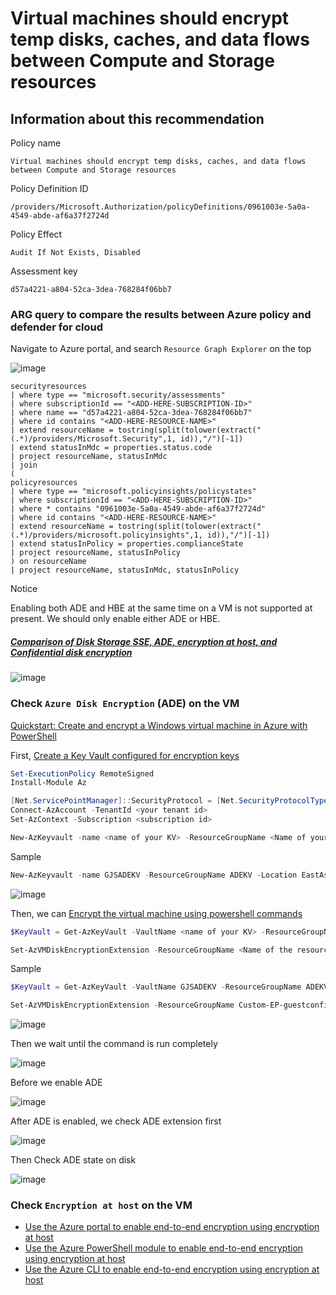 # Virtual machines should encrypt temp disks, caches, and data flows between Compute and Storage resources

## Information about this recommendation

Policy name
```
Virtual machines should encrypt temp disks, caches, and data flows between Compute and Storage resources
```

Policy Definition ID
```
/providers/Microsoft.Authorization/policyDefinitions/0961003e-5a0a-4549-abde-af6a37f2724d
```

Policy Effect
```
Audit If Not Exists, Disabled
```

Assessment key
```
d57a4221-a804-52ca-3dea-768284f06bb7
```


### ARG query to compare the results between Azure policy and defender for cloud

Navigate to Azure portal, and search `Resource Graph Explorer` on the top

![image](https://user-images.githubusercontent.com/96930989/210159757-b875ba41-6946-4ee7-a604-92183cf9f58b.png)

```kusto
securityresources
| where type == "microsoft.security/assessments"
| where subscriptionId == "<ADD-HERE-SUBSCRIPTION-ID>"
| where name == "d57a4221-a804-52ca-3dea-768284f06bb7" 
| where id contains "<ADD-HERE-RESOURCE-NAME>"
| extend resourceName = tostring(split(tolower(extract("(.*)/providers/Microsoft.Security",1, id)),"/")[-1])
| extend statusInMdc = properties.status.code
| project resourceName, statusInMdc
| join
(
policyresources
| where type == "microsoft.policyinsights/policystates"
| where subscriptionId == "<ADD-HERE-SUBSCRIPTION-ID>"
| where * contains "0961003e-5a0a-4549-abde-af6a37f2724d"
| where id contains "<ADD-HERE-RESOURCE-NAME>"
| extend resourceName = tostring(split(tolower(extract("(.*)/providers/microsoft.policyinsights",1, id)),"/")[-1])
| extend statusInPolicy = properties.complianceState
| project resourceName, statusInPolicy
) on resourceName
| project resourceName, statusInMdc, statusInPolicy
```

Notice

Enabling both ADE and HBE at the same time on a VM is not supported at present. We should only enable either ADE or HBE.

##### [Comparison of Disk Storage SSE, ADE, encryption at host, and Confidential disk encryption](https://learn.microsoft.com/en-us/azure/virtual-machines/disk-encryption-overview#comparison)

![image](https://user-images.githubusercontent.com/96930989/229993443-7b8961a6-da20-440e-a059-f247ff9e7ec1.png)


### Check `Azure Disk Encryption` (ADE) on the VM

[Quickstart: Create and encrypt a Windows virtual machine in Azure with PowerShell](https://learn.microsoft.com/en-us/azure/virtual-machines/windows/disk-encryption-powershell-quickstart)

First, [Create a Key Vault configured for encryption keys](https://learn.microsoft.com/en-us/azure/virtual-machines/windows/disk-encryption-powershell-quickstart#create-a-key-vault-configured-for-encryption-keys)

```powershell
Set-ExecutionPolicy RemoteSigned
Install-Module Az
```
```powershell
[Net.ServicePointManager]::SecurityProtocol = [Net.SecurityProtocolType]::Tls12
Connect-AzAccount -TenantId <your tenant id>
Set-AzContext -Subscription <subscription id>
```
```powershell
New-AzKeyvault -name <name of your KV> -ResourceGroupName <Name of your resource group that KV locates> -Location EastUS -EnabledForDiskEncryption
```

Sample
```powershell
New-AzKeyvault -name GJSADEKV -ResourceGroupName ADEKV -Location EastAsia -EnabledForDiskEncryption
```
![image](https://user-images.githubusercontent.com/96930989/230056186-da3cf419-f97e-4ab8-917e-8d9fdf6fc818.png)


Then, we can [Encrypt the virtual machine using powershell commands](https://learn.microsoft.com/en-us/azure/virtual-machines/windows/disk-encryption-powershell-quickstart#encrypt-the-virtual-machine)
```powershell
$KeyVault = Get-AzKeyVault -VaultName <name of your KV> -ResourceGroupName <Name of your resource group that KV locates>
```
```powershell
Set-AzVMDiskEncryptionExtension -ResourceGroupName <Name of the resource group where VM locates> -VMName <Name of the VM> -DiskEncryptionKeyVaultUrl $KeyVault.VaultUri -DiskEncryptionKeyVaultId $KeyVault.ResourceId
```

Sample
```powershell
$KeyVault = Get-AzKeyVault -VaultName GJSADEKV -ResourceGroupName ADEKV
```
```powershell
Set-AzVMDiskEncryptionExtension -ResourceGroupName Custom-EP-guestconfiguration -VMName win11-test01 -DiskEncryptionKeyVaultUrl $KeyVault.VaultUri -DiskEncryptionKeyVaultId $KeyVault.ResourceId
```

![image](https://user-images.githubusercontent.com/96930989/230122686-0ad2dae6-61c8-472c-ab4f-0d38f6064b7c.png)

Then we wait until the command is run completely

![image](https://user-images.githubusercontent.com/96930989/230123271-75c36225-3ac5-4ccc-863e-0b49ffae58d3.png)

Before we enable ADE

![image](https://user-images.githubusercontent.com/96930989/230122856-e8deea8d-f819-4b28-9a0e-546f15121c67.png)

After ADE is enabled, we check ADE extension first

![image](https://user-images.githubusercontent.com/96930989/230123418-59414fd5-c7b9-44cf-aaca-923c2e540d47.png)

Then Check ADE state on disk

![image](https://user-images.githubusercontent.com/96930989/230123641-f39a9ea9-8f13-43c7-a179-cd58f1bcaaba.png)

### Check `Encryption at host` on the VM

* [Use the Azure portal to enable end-to-end encryption using encryption at host](https://learn.microsoft.com/en-us/azure/virtual-machines/disks-enable-host-based-encryption-portal?tabs=azure-powershell)
* [Use the Azure PowerShell module to enable end-to-end encryption using encryption at host](https://learn.microsoft.com/en-us/azure/virtual-machines/windows/disks-enable-host-based-encryption-powershell)
* [Use the Azure CLI to enable end-to-end encryption using encryption at host](https://learn.microsoft.com/en-us/azure/virtual-machines/linux/disks-enable-host-based-encryption-cli)


